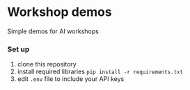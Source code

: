 # Workshop demos
Simple demos for AI workshops

### Set up
1. clone this repository
2. install required libraries `pip install -r requirements.txt`
3. edit `.env` file to include your API keys

